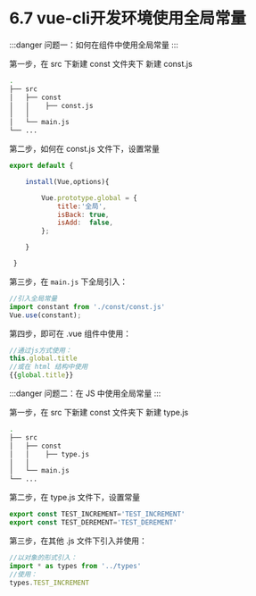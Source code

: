 # 6.7 vue-cli开发环境使用全局常量

:::danger 问题一：如何在组件中使用全局常量
:::

第一步，在 src 下新建 const 文件夹下 新建 const.js

```bash
.
├── src
│   ├── const
│   │    ├── const.js
│   │
│   └── main.js
└── ...
```

第二步，如何在 const.js 文件下，设置常量

```js
export default {

    install(Vue,options){

        Vue.prototype.global = {
            title:'全局',
            isBack: true,
            isAdd:  false,
        };

    }

 }
```

第三步，在 `main.js` 下全局引入：

```js
//引入全局常量
import constant from './const/const.js'
Vue.use(constant);
```

第四步，即可在 .vue 组件中使用：

```js
//通过js方式使用：
this.global.title
//或在 html 结构中使用
{{global.title}}
```

:::danger 问题二：在 JS 中使用全局常量
:::

第一步，在 src 下新建 const 文件夹下 新建 type.js

```bash
.
├── src
│   ├── const
│   │    ├── type.js
│   │
│   └── main.js
└── ...
```

第二步，在 type.js 文件下，设置常量

```js
export const TEST_INCREMENT='TEST_INCREMENT'
export const TEST_DEREMENT='TEST_DEREMENT'
```

第三步，在其他 .js 文件下引入并使用：

```js
//以对象的形式引入：
import * as types from '../types'
//使用：
types.TEST_INCREMENT
```